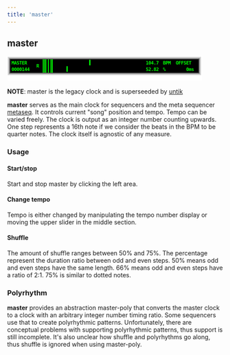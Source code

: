 ```yaml
---
title: 'master'
---
```


## master

![master](master.png)

**NOTE**: master is the legacy clock and is superseeded by [untik](../untik)

**master** serves as the main clock for sequencers and the meta sequencer [metaseq](../metaseq).
It controls current "song" position and tempo. Tempo can be varied freely. The clock
is output as an integer number counting upwards. One step represents a 16th note if
we consider the beats in the BPM to be quarter notes. The clock itself is agnostic
of any measure.

### Usage


#### Start/stop

Start and stop master by clicking the left area.

#### Change tempo

Tempo is either changed by manipulating the tempo number display or moving the upper
slider in the middle section.

#### Shuffle

The amount of shuffle ranges between 50% and 75%. The percentage represent the duration
ratio between odd and even steps. 50% means odd and even steps have the same length.
66% means odd and even steps have a ratio of 2:1. 75% is similar to dotted notes.

### Polyrhythm

**master** provides an abstraction master-poly that converts the master clock to a clock
with an arbitrary integer number timing ratio. Some sequencers use that to create
polyrhythmic patterns. Unfortunately, there are conceptual problems with supporting
polyrhythmic patterns, thus support is still incomplete. It's also unclear how
shuffle and polyrhythms go along, thus shuffle is ignored when using master-poly.

